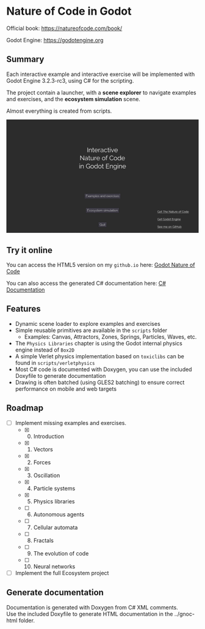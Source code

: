 # Nature of Code in Godot

Official book: https://natureofcode.com/book/

Godot Engine: https://godotengine.org

## Summary

Each interactive example and interactive exercise will be implemented with Godot Engine 3.2.3-rc3, using C# for the scripting.

The project contain a launcher, with a **scene explorer** to navigate examples and exercises, and the **ecosystem simulation** scene.

Almost everything is created from scripts.

![screen](./docs/screen.gif)

## Try it online

You can access the HTML5 version on my `github.io` here: [Godot Nature of Code](https://srynetix.github.io/gamedev/godot-nature-of-code/index.html)

You can also access the generated C# documentation here: [C# Documentation](https://srynetix.github.io/gamedev/godot-nature-of-code/docs/index.html)

## Features

- Dynamic scene loader to explore examples and exercises
- Simple reusable primitives are available in the `scripts` folder
  - Examples: Canvas, Attractors, Zones, Springs, Particles, Waves, etc.
- The `Physics Libraries` chapter is using the Godot internal physics engine instead of `Box2D`
- A simple Verlet physics implementation based on `toxiclibs` can be found in `scripts/verletphysics`
- Most C# code is documented with Doxygen, you can use the included Doxyfile to generate documentation
- Drawing is often batched (using GLES2 batching) to ensure correct performance on mobile and web targets

## Roadmap

- [ ] Implement missing examples and exercises.
  - [x] 00. Introduction
  - [x] 01. Vectors
  - [x] 02. Forces
  - [x] 03. Oscillation
  - [x] 04. Particle systems
  - [x] 05. Physics libraries
  - [ ] 06. Autonomous agents
  - [ ] 07. Cellular automata
  - [ ] 08. Fractals
  - [ ] 09. The evolution of code
  - [ ] 10. Neural networks
- [ ] Implement the full Ecosystem project

## Generate documentation

Documentation is generated with Doxygen from C# XML comments.  
Use the included Doxyfile to generate HTML documentation in the ../gnoc-html folder.